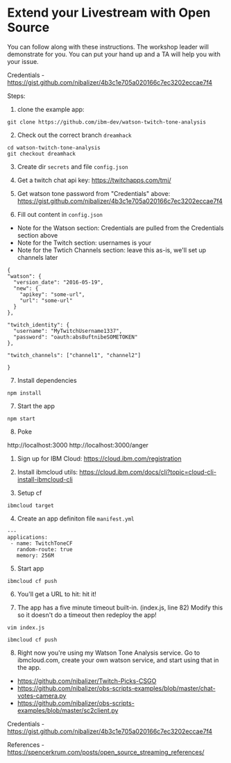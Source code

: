 # Extend your Livestream with Open Source 

You can follow along with these instructions. The workshop leader will demonstrate for you. You can put your hand up and a TA will help you with your issue.

Credentials - https://gist.github.com/nibalizer/4b3c1e705a020166c7ec3202eccae7f4

Steps:


1) clone the example app:  

```
git clone https://github.com/ibm-dev/watson-twitch-tone-analysis
```

2) Check out the correct branch `dreamhack`

```
cd watson-twitch-tone-analysis
git checkout dreamhack
```

3) Create dir `secrets` and file `config.json`

4) Get a twitch chat api key: https://twitchapps.com/tmi/

5) Get watson tone password from "Credentials" above: https://gist.github.com/nibalizer/4b3c1e705a020166c7ec3202eccae7f4

6) Fill out content in `config.json`

* Note for the Watson section: Credentials are pulled from the Credentials section above
* Note for the Twitch section: usernames is your 
* Note for the Twtich Channels section: leave this as-is, we'll set up channels later

```
{
"watson": {
  "version_date": "2016-05-19",
  "new": {
    "apikey": "some-url",
    "url": "some-url"
  }
},

"twitch_identity": {
  "username": "MyTwitchUsername1337",
  "password": "oauth:abs8uftnibeSOMETOKEN"
},

"twitch_channels": ["channel1", "channel2"]

}
```

7) Install dependencies

```
npm install
```

7) Start the app


```
npm start
```


8) Poke

http://localhost:3000
http://localhost:3000/anger


1) Sign up for IBM Cloud: https://cloud.ibm.com/registration

2) Install ibmcloud utils: https://cloud.ibm.com/docs/cli?topic=cloud-cli-install-ibmcloud-cli

3) Setup cf

```
ibmcloud target
```

4) Create an app definiton file `manifest.yml`

```
---
applications:
 - name: TwitchToneCF
   random-route: true
   memory: 256M
```


5) Start app

```
ibmcloud cf push
```


6) You'll get a URL to hit: hit it!

7) The app has a five minute timeout built-in. (index.js, line 82) Modify this so it doesn't do a timeout then redeploy the app!

```
vim index.js
```

```
ibmcloud cf push
```

8) Right now you're using my Watson Tone Analysis service. Go to ibmcloud.com, create your own watson service, and start using that in the app.


* https://github.com/nibalizer/Twitch-Picks-CSGO
* https://github.com/nibalizer/obs-scripts-examples/blob/master/chat-votes-camera.py
* https://github.com/nibalizer/obs-scripts-examples/blob/master/sc2client.py


Credentials - https://gist.github.com/nibalizer/4b3c1e705a020166c7ec3202eccae7f4

References - https://spencerkrum.com/posts/open_source_streaming_references/
